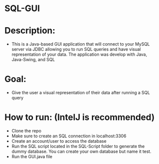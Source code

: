 # SQL-GUI

# Description: 
- This is a Java-based GUI application that will connect to your MySQL server via JDBC allowing you to run SQL queries and have visual representation of your data. The application was develop with Java, Java-Swing, and SQL

# Goal:
-	Give the user a visual representation of their data after running a SQL query

# How to run: (IntelJ is recommended)
-	Clone the repo
- Make sure to create an SQL connection in localhost:3306
- Create an account/user to access the database 
- Run the SQL script located in the SQL-Script folder to generate the dummy database. You can create your own database but name it test.
- Run the GUI.java file

